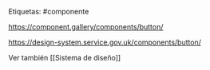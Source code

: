 Etiquetas: #componente 

https://component.gallery/components/button/

https://design-system.service.gov.uk/components/button/

Ver también [[Sistema de diseño]]